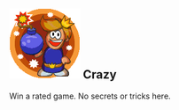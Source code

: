 ## ![Crazy_Icon](https://raw.githubusercontent.com/1IlIl/wikidata/main/achievement_icons/Crazy.png) Crazy





Win a rated game. No secrets or tricks here.

